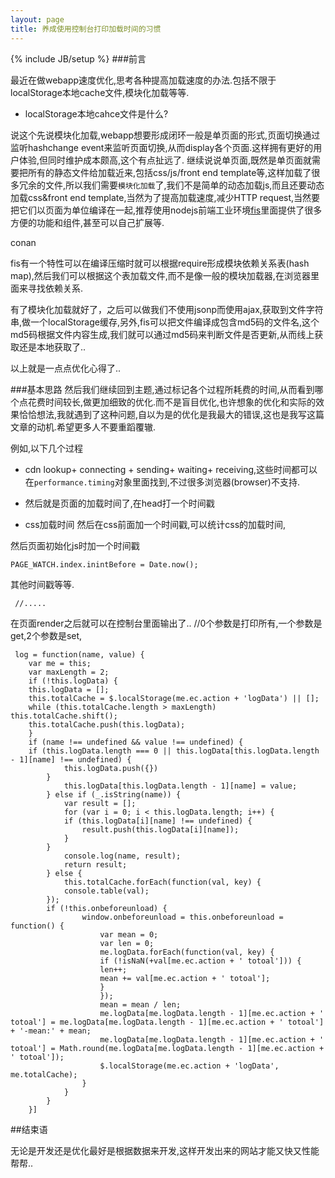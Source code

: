```yaml
---
layout: page
title: 养成使用控制台打印加载时间的习惯
---
```

{% include JB/setup %}
###前言

最近在做webapp速度优化,思考各种提高加载速度的办法.包括不限于localStorage本地cache文件,模块化加载等等.


- localStorage本地cahce文件是什么?


说这个先说模块化加载,webapp想要形成闭环一般是单页面的形式,页面切换通过监听hashchange event来监听页面切换,从而display各个页面.这样拥有更好的用户体验,但同时维护成本颇高,这个有点扯远了.
继续说说单页面,既然是单页面就需要把所有的静态文件给加载近来,包括css/js/front end template等,这样加载了很多冗余的文件,所以我们需要`模块化加载`了,我们不是简单的动态加载js,而且还要动态加载css&front end template,当然为了提高加载速度,减少HTTP request,当然要把它们以页面为单位编译在一起,推荐使用nodejs前端工业环境[fis](http://fis.baidu.com)里面提供了很多方便的功能和组件,甚至可以自己扩展等.

conan

fis有一个特性可以在编译压缩时就可以根据require形成模块依赖关系表(hash map),然后我们可以根据这个表加载文件,而不是像一般的模块加载器,在浏览器里面来寻找依赖关系.


有了模块化加载就好了，之后可以做我们不使用jsonp而使用ajax,获取到文件字符串,做一个localStorage缓存,另外,fis可以把文件编译成包含md5码的文件名,这个md5码根据文件内容生成,我们就可以通过md5码来判断文件是否更新,从而线上获取还是本地获取了..

以上就是一点点优化心得了..


###基本思路
然后我们继续回到主题,通过标记各个过程所耗费的时间,从而看到哪个点花费时间较长,做更加细致的优化.而不是盲目优化,也许想象的优化和实际的效果恰恰想法,我就遇到了这种问题,自以为是的优化是我最大的错误,这也是我写这篇文章的动机.希望更多人不要重蹈覆辙.


例如,以下几个过程

- cdn lookup+ connecting + sending+ waiting+ receiving,这些时间都可以在`performance.timing`对象里面找到,不过很多浏览器(browser)不支持.

- 然后就是页面的加载时间了,在head打一个时间戳

    <script>
        window.PAGE_WATCH = 
        {
            //基础加载数据记录
            base:
            {
                head: Date.now() 
            },
            //首页页面加载数据记录
            index: {},
            //频道页面加载数据记录
            channel:{}
        }
    </script>

- css加载时间 
然后在css前面加一个时间戳,可以统计css的加载时间,

    <script>
        PAGE_WATCH.base.cssAfter = Date.now(); 
    </script>

然后页面初始化js时加一个时间戳

    PAGE_WATCH.index.inintBefore = Date.now();

其他时间戳等等.

     //.....

在页面render之后就可以在控制台里面输出了..
    //0个参数是打印所有,一个参数是get,2个参数是set,

     log = function(name, value) {
        var me = this;
        var maxLength = 2;
        if (!this.logData) {
        this.logData = [];
        this.totalCache = $.localStorage(me.ec.action + 'logData') || [];
        while (this.totalCache.length > maxLength) this.totalCache.shift();
        this.totalCache.push(this.logData);
        }
        if (name !== undefined && value !== undefined) {
        if (this.logData.length === 0 || this.logData[this.logData.length - 1][name] !== undefined) {
                this.logData.push({})
            }
                this.logData[this.logData.length - 1][name] = value;
            } else if (_.isString(name)) {
                var result = [];
                for (var i = 0; i < this.logData.length; i++) {
                if (this.logData[i][name] !== undefined) {
                    result.push(this.logData[i][name]);
                }
            }
                console.log(name, result);
                return result;
            } else {
                this.totalCache.forEach(function(val, key) {
                console.table(val);
            });
            if (!this.onbeforeunload) {
                    window.onbeforeunload = this.onbeforeunload = function() {
                        var mean = 0;
                        var len = 0;
                        me.logData.forEach(function(val, key) {
                        if (!isNaN(+val[me.ec.action + ' totoal'])) {
                        len++;
                        mean += val[me.ec.action + ' totoal'];
                        }
                        });
                        mean = mean / len;
                        me.logData[me.logData.length - 1][me.ec.action + ' totoal'] = me.logData[me.logData.length - 1][me.ec.action + ' totoal'] + '-mean:' + mean;
                        me.logData[me.logData.length - 1][me.ec.action + ' totoal'] = Math.round(me.logData[me.logData.length - 1][me.ec.action + ' totoal']);
                        $.localStorage(me.ec.action + 'logData', me.totalCache);
                    }
                }
            }
        }]



##结束语


无论是开发还是优化最好是根据数据来开发,这样开发出来的网站才能又快又性能帮帮..


